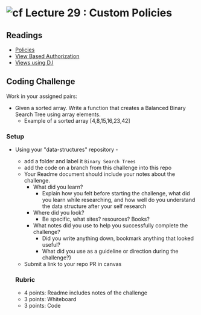 ![cf](http://i.imgur.com/7v5ASc8.png) Lecture 29 : Custom Policies
=====================================

## Readings
- [Policies](https://docs.microsoft.com/en-us/aspnet/core/security/authorization/policies)
- [View Based Authorization](https://docs.microsoft.com/en-us/aspnet/core/security/authorization/views?tabs=aspnetcore2x)
- [Views using D.I](http://www.davidhayden.me/blog/asp-net-mvc-6-view-injection-using-inject)

## Coding Challenge
Work in your assigned pairs:
- Given a sorted array. Write a function that creates a Balanced Binary Search Tree using array elements.
	- Example of a sorted array [4,8,15,16,23,42]

### Setup
- Using your "data-structures" repository -
  - add a folder and label it `Binary Search Trees`
  - add the code on a branch from this challenge into this repo
  - Your Readme document should include your notes about the challenge.
	- What did you learn? 
		- Explain how you felt before starting the challenge, what did you learn while researching, and how well do you understand the data structure after your self research
	- Where did you look? 
		- Be specific, what sites? resources? Books?
	- What notes did you use to help you successfully complete the challenge? 
		- Did you write anything down, bookmark anything that looked useful? 
		- What did you use as a guideline or direction during the challenge?)
  - Submit a link to your repo PR in canvas
  
  
  ### Rubric
  - 4 points: Readme includes notes of the challenge
  - 3 points: Whiteboard 
  - 3 points: Code
